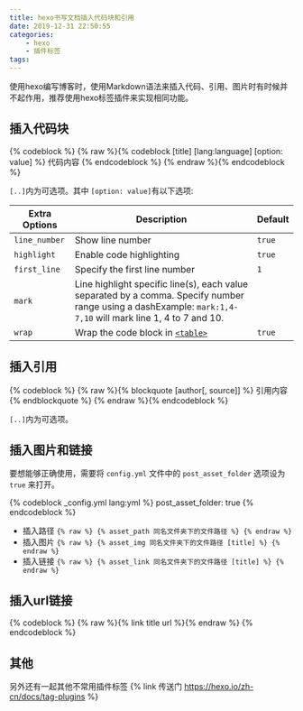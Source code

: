 ```yaml
---
title: hexo书写文档插入代码块和引用
date: 2019-12-31 22:50:55
categories:
    - hexo
    - 插件标签
tags:
---
```


使用hexo编写博客时，使用Markdown语法来插入代码、引用、图片时有时候并不起作用，推荐使用hexo标签插件来实现相同功能。

## 插入代码块

{% codeblock %}
{% raw %}{% codeblock [title] [lang:language] [option: value] %}
代码内容
{% endcodeblock %}
{% endraw %}{% endcodeblock %}

`[..]`内为可选项。其中 `[option: value]`有以下选项:

| Extra Options | Description                                                                                                                                                  | Default |
| ------------- | ------------------------------------------------------------------------------------------------------------------------------------------------------------ | ------- |
| `line_number` | Show line number                                                                                                                                             | `true`  |
| `highlight`   | Enable code highlighting                                                                                                                                     | `true`  |
| `first_line`  | Specify the first line number                                                                                                                                | `1`     |
| `mark`        | Line highlight specific line(s), each value separated by a comma. Specify number range using a dashExample: `mark:1,4-7,10` will mark line 1, 4 to 7 and 10. |         |
| `wrap`        | Wrap the code block in [`<table>`](https://developer.mozilla.org/en-US/docs/Web/HTML/Element/table)                                                          | `true`  |


## 插入引用

{% codeblock %}
{% raw %}{% blockquote [author[, source]] %}
引用内容
{% endblockquote %}
{% endraw %}{% endcodeblock %}

`[..]`内为可选项。

## 插入图片和链接

要想能够正确使用，需要将 `config.yml` 文件中的 `post_asset_folder` 选项设为 `true` 来打开。

{% codeblock _config.yml lang:yml %}
post_asset_folder: true
{% endcodeblock %}

- 插入路径 `{% raw %} {% asset_path 同名文件夹下的文件路径 %} {% endraw %}`
- 插入图片 `{% raw %} {% asset_img 同名文件夹下的文件路径 [title] %} {% endraw %}`
- 插入链接 `{% raw %} {% asset_link 同名文件夹下的文件路径 [title] %} {% endraw %}`

## 插入url链接

{% codeblock  %}
{% raw %}{% link title url %}{% endraw %}
{% endcodeblock %}

## 其他

另外还有一起其他不常用插件标签 {% link 传送门 https://hexo.io/zh-cn/docs/tag-plugins %}



